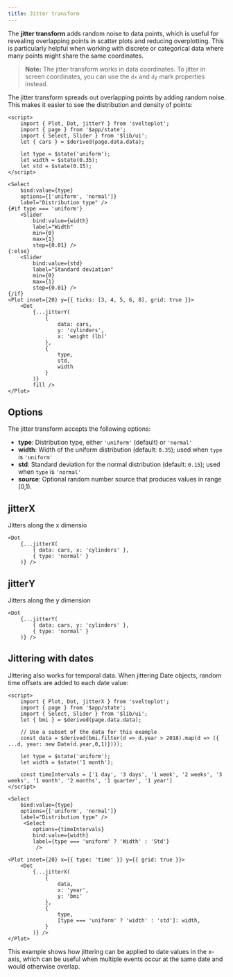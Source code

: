 ```yaml
---
title: Jitter transform
---
```


The **jitter transform** adds random noise to data points, which is useful for revealing overlapping points in scatter plots and reducing overplotting. This is particularly helpful when working with discrete or categorical data where many points might share the same coordinates.

> **Note:** The jitter transform works in data coordinates. To jitter in screen coordinates, you can use the `dx` and `dy` mark properties instead.

The jitter transform spreads out overlapping points by adding random noise. This makes it easier to see the distribution and density of points:

```svelte live
<script>
    import { Plot, Dot, jitterY } from 'svelteplot';
    import { page } from '$app/state';
    import { Select, Slider } from '$lib/ui';
    let { cars } = $derived(page.data.data);

    let type = $state('uniform');
    let width = $state(0.35);
    let std = $state(0.15);
</script>

<Select
    bind:value={type}
    options={['uniform', 'normal']}
    label="Distribution type" />
{#if type === 'uniform'}
    <Slider
        bind:value={width}
        label="Width"
        min={0}
        max={1}
        step={0.01} />
{:else}
    <Slider
        bind:value={std}
        label="Standard deviation"
        min={0}
        max={1}
        step={0.01} />
{/if}
<Plot inset={20} y={{ ticks: [3, 4, 5, 6, 8], grid: true }}>
    <Dot
        {...jitterY(
            {
                data: cars,
                y: 'cylinders',
                x: 'weight (lb)'
            },
            {
                type,
                std,
                width
            }
        )}
        fill />
</Plot>
```

## Options

The jitter transform accepts the following options:

- **type**: Distribution type, either `'uniform'` (default) or `'normal'`
- **width**: Width of the uniform distribution (default: `0.35`); used when `type` is `'uniform'`
- **std**: Standard deviation for the normal distribution (default: `0.15`); used when `type` is `'normal'`
- **source**: Optional random number source that produces values in range [0,1). 

## jitterX

Jitters along the x dimensio

```svelte
<Dot
    {...jitterX(
        { data: cars, x: 'cylinders' },
        { type: 'normal' }
    )} />
```

## jitterY

Jitters along the y dimension

```svelte
<Dot
    {...jitterY(
        { data: cars, y: 'cylinders' },
        { type: 'normal' }
    )} />
```

## Jittering with dates

Jittering also works for temporal data. When jittering Date objects, random time offsets are added to each date value:

```svelte live
<script>
    import { Plot, Dot, jitterX } from 'svelteplot';
    import { page } from '$app/state';
    import { Select, Slider } from '$lib/ui';
    let { bmi } = $derived(page.data.data);

    // Use a subset of the data for this example
    const data = $derived(bmi.filter(d => d.year > 2018).map(d => ({ ...d, year: new Date(d.year,0,1)})));

    let type = $state('uniform');
    let width = $state('1 month');

    const timeIntervals = ['1 day', '3 days', '1 week', '2 weeks', '3 weeks', '1 month', '2 months', '1 quarter', '1 year']
</script>

<Select
    bind:value={type}
    options={['uniform', 'normal']}
    label="Distribution type" />
     <Select
        options={timeIntervals}
        bind:value={width}
        label={type === 'uniform' ? 'Width' : 'Std'}
         />

<Plot inset={20} x={{ type: 'time' }} y={{ grid: true }}>
    <Dot
        {...jitterX(
            {
                data,
                x: 'year',
                y: 'bmi'
            },
            {
                type,
                [type === 'uniform' ? 'width' : 'std']: width,
            }
        )} />
</Plot>
```

This example shows how jittering can be applied to date values in the x-axis, which can be useful when multiple events occur at the same date and would otherwise overlap.
